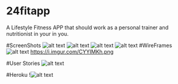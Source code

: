 # 24fitapp
A Lifestyle Fitness APP
that should work as a personal trainer and nutritionist in your in you. 

#ScreenShots
![alt text](https://i.imgur.com/bxAVIBn.png) 
![alt text](https://i.imgur.com/uy3wVgV.png)
![alt text](https://i.imgur.com/ByP5ZiM.png)
![alt text](https://i.imgur.com/U2Pw3DP.png)
#WireFrames 
![alt text](https://i.imgur.com/fOwuhoB.png)
https://i.imgur.com/CYYIMKh.png

#User Stories
![alt text](https://i.imgur.com/0jCSDVf.png)

#Heroku
!![alt text](https://fit-me24.herokuapp.com/)
